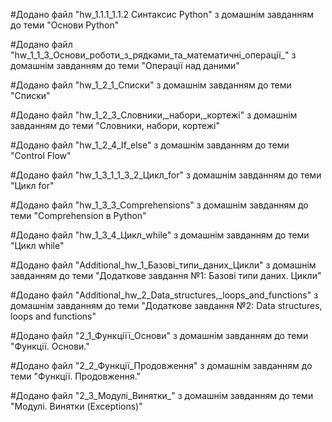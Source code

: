 #Додано файл "hw_1.1.1_1.1.2 Cинтаксис Python" з домашнім завданням до теми "Основи Python"

#Додано файл "hw_1_1_3_Основи_роботи_з_рядками_та_математичні_операції_" з домашнім завданням до теми "Операції над даними"

#Додано файл "hw_1_2_1_Списки" з домашнім завданням до теми "Списки"

#Додано файл "hw_1_2_3_Словники,_набори,_кортежі" з домашнім завданням до теми "Словники, набори, кортежі"

#Додано файл "hw_1_2_4_If_else" з домашнім завданням до теми "Control Flow"

#Додано файл "hw_1_3_1_1_3_2_Цикл_for" з домашнім завданням до теми "Цикл for"

#Додано файл "hw_1_3_3_Comprehensions" з домашнім завданням до теми "Comprehension в Python"

#Додано файл "hw_1_3_4_Цикл_while" з домашнім завданням до теми "Цикл while"

#Додано файл "Additional_hw_1_Базові_типи_даних_Цикли" з домашнім завданням до теми "Додаткове завдання №1: Базові типи даних. Цикли"

#Додано файл "Additional_hw_2_Data_structures,_loops_and_functions"  з домашнім завданням до теми "Додаткове завдання №2: Data structures, loops and functions"

#Додано файл "2_1_Функціїї_Основи" з домашнім завданням до теми "Функції. Основи."

#Додано файл "2_2_Функції_Продовження" з домашнім завданням до теми "Функції. Продовження."

#Додано файл "2_3_Модулі_Винятки_" з домашнім завданням до теми "Модулі. Винятки (Exceptions)" 
